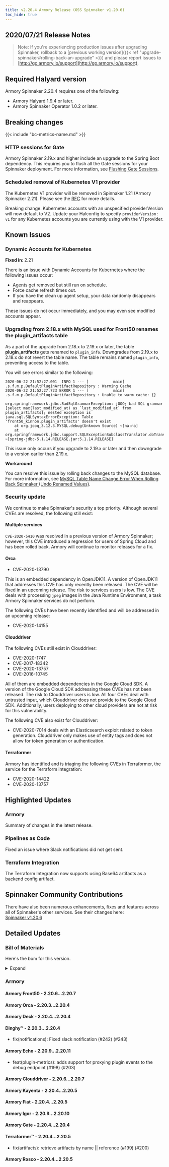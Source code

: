 ```yaml
---
title: v2.20.4 Armory Release (OSS Spinnaker v1.20.6)
toc_hide: true
---
```


## 2020/07/21 Release Notes

> Note: If you're experiencing production issues after upgrading Spinnaker, rollback to a [previous working version]({{< ref "upgrade-spinnaker#rolling-back-an-upgrade" >}}) and please report issues to [http://go.armory.io/support](http://go.armory.io/support).

## Required Halyard version

Armory Spinnaker 2.20.4 requires one of the following:

* Armory Halyard 1.9.4 or later.
* Armory Spinnaker Operator 1.0.2 or later.

## Breaking changes

{{< include "bc-metrics-name.md" >}}

### HTTP sessions for Gate
Armory Spinnaker 2.19.x and higher include an upgrade to the Spring Boot dependency. This requires you to flush all the Gate sessions for your Spinnaker deployment. For more information, see [Flushing Gate Sessions](https://kb.armory.io/admin/flush-gate-sessions/).

### Scheduled removal of Kubernetes V1 provider
The Kubernetes V1 provider will be removed in Spinnaker 1.21 (Armory Spinnaker 2.21). Please see the [RFC](https://github.com/spinnaker/governance/blob/master/rfc/eol_kubernetes_v1.md) for more details.

Breaking change: Kubernetes accounts with an unspecified providerVersion will now default to V2. Update your Halconfig to specify `providerVersion: v1` for any Kubernetes accounts you are currently using with the V1 provider.

## Known Issues

### Dynamic Accounts for Kubernetes

**Fixed in**: 2.21

There is an issue with Dynamic Accounts for Kubernetes where the following issues occur:

* Agents get removed but still run on schedule. 
* Force cache refresh times out.
* If you have the clean up agent setup, your data randomly disappears and reappears.  

These issues do not occur immediately, and you may even see modified accounts appear.

### Upgrading from 2.18.x with MySQL used for Front50 renames the plugin_artifacts table
As a part of the upgrade from 2.18.x to 2.19.x or later, the table **plugin_artifacts** gets renamed to `plugin_info`. Downgrades from 2.19.x to 2.18.x do not revert the table name. The table remains named `plugin_info`, preventing access to the table.  

You will see errors similar to the following:

```
2020-06-22 21:52:27.001  INFO 1 --- [           main] .s.f.m.p.DefaultPluginArtifactRepository : Warming Cache
2020-06-22 21:52:27.723 ERROR 1 --- [           main] .s.f.m.p.DefaultPluginArtifactRepository : Unable to warm cache: {}

org.springframework.jdbc.BadSqlGrammarException: jOOQ; bad SQL grammar [select max(last_modified_at) as `last_modified_at` from plugin_artifacts]; nested exception is java.sql.SQLSyntaxErrorException: Table 'front50_kinnon.plugin_artifacts' doesn't exist
	at org.jooq_3.12.3.MYSQL.debug(Unknown Source) ~[na:na]
	at org.springframework.jdbc.support.SQLExceptionSubclassTranslator.doTranslate(SQLExceptionSubclassTranslator.java:93) ~[spring-jdbc-5.1.14.RELEASE.jar:5.1.14.RELEASE]
```  

This issue only occurs if you upgrade to 2.19.x or later and then downgrade to a version earlier than 2.19.x.

**Workaround**

You can resolve this issue by rolling back changes to the MySQL database. For more information, see [MySQL Table Name Change Error When Rolling Back Spinnaker (Undo Renamed Values)](https://kb.armory.io/s/article/SQL-Migration-Rollback-Undo-Renamed-Tables).


### Security update

We continue to make Spinnaker's security a top priority. Although several CVEs are resolved, the following still exist:

#### Multiple services

`CVE-2020-5410` was resolved in a previous version of Armory Spinnaker; however, this CVE introduced a regression for users of Spring Cloud and has been rolled back. Armory will continue to monitor releases for a fix.

#### Orca

- CVE-2020-13790

This is an embedded dependency in OpenJDK11. A version of OpenJDK11 that addresses
this CVE has only recently been released. The CVE will be fixed in an upcoming release. The risk to services users is low. The CVE deals with processing `jpeg` images in the Java Runtime Environment, a task Armory Spinnaker services do not perform.

The following CVEs have been recently identified and will be addressed in an upcoming release:

- CVE-2020-14155

#### Clouddriver

The following CVEs still exist in Clouddriver:

- CVE-2020-1747
- CVE-2017-18342
- CVE-2020-13757
- CVE-2016-10745

All of them are embedded dependencies in the Google Cloud SDK. A version of the Google Cloud SDK addressing these CVEs has not been released. The risk to Clouddriver users is low. All four CVEs deal with untrusted input, which Clouddriver does not provide to the Google Cloud SDK. Additionally, users deploying to other cloud providers are not at risk for this vulnerability.

The following CVE also exist for Clouddriver:

- CVE-2020-7014 deals with an Elasticsearch exploit related to token generation. Clouddriver only makes use of entity tags and does not allow for token generation or authentication.

#### Terraformer

Armory has identified and is triaging the following CVEs in Terraformer, the service for the Terraform integration: 

- CVE-2020-14422
- CVE-2020-13757

## Highlighted Updates

### Armory

Summary of changes in the latest release.

### Pipelines as Code

Fixed an issue where Slack notifications did not get sent.

### Terraform Integration

The Terraform Integration now supports using Base64 artifacts as a backend config artifact. 

##  Spinnaker Community Contributions

<!-- Copy/paste highlights from the corresponding OSS version. -->

There have also been numerous enhancements, fixes and features across all of Spinnaker's other services. See their changes here:  
[Spinnaker v1.20.6](https://www.spinnaker.io/community/releases/versions/1-20-6-changelog)

## Detailed Updates

### Bill of Materials
Here's the bom for this version.
<details><summary>Expand</summary>
<pre class="highlight">
<code>version: 2.20.4
timestamp: "2020-07-20 17:38:49"
services:
    clouddriver:
        commit: 45d2c64e
        version: 2.20.8
    deck:
        commit: 583083ff
        version: 2.20.4
    dinghy:
        commit: 190087af
        version: 2.20.4
    echo:
        commit: ae9df3d9
        version: 2.20.12
    fiat:
        commit: 3b54af70
        version: 2.20.6
    front50:
        commit: 23d3f79c
        version: 2.20.8
    gate:
        commit: 8437e3b7
        version: 2.20.4
    igor:
        commit: f9c155c0
        version: 2.20.11
    kayenta:
        commit: 84b54034
        version: 2.20.6
    monitoring-daemon:
        version: 2.20.0
    monitoring-third-party:
        version: 2.20.0
    orca:
        commit: 3703a361
        version: 2.20.5
    rosco:
        commit: 052bd22d
        version: 2.20.6
    terraformer:
        commit: b1e28624
        version: 2.20.5
dependencies:
    redis:
        version: 2:2.8.4-2
artifactSources:
    dockerRegistry: docker.io/armory
</code>
</pre>
</details>

### Armory


#### Armory Front50 - 2.20.6...2.20.7


#### Armory Orca - 2.20.3...2.20.4


#### Armory Deck - 2.20.4...2.20.4


#### Dinghy™ - 2.20.3...2.20.4

  - fix(notifications): Fixed slack notification (#242) (#243)

#### Armory Echo - 2.20.9...2.20.11

  - feat(plugin-metrics): adds support for proxying plugin events to the debug endpoint (#198) (#203)

#### Armory Clouddriver - 2.20.6...2.20.7


#### Armory Kayenta - 2.20.4...2.20.5


#### Armory Fiat - 2.20.4...2.20.5


#### Armory Igor - 2.20.9...2.20.10


#### Armory Gate - 2.20.4...2.20.4


#### Terraformer™ - 2.20.4...2.20.5

  - fix(artifacts): retrieve artifacts by name || reference (#199) (#200)

#### Armory Rosco - 2.20.4...2.20.5
